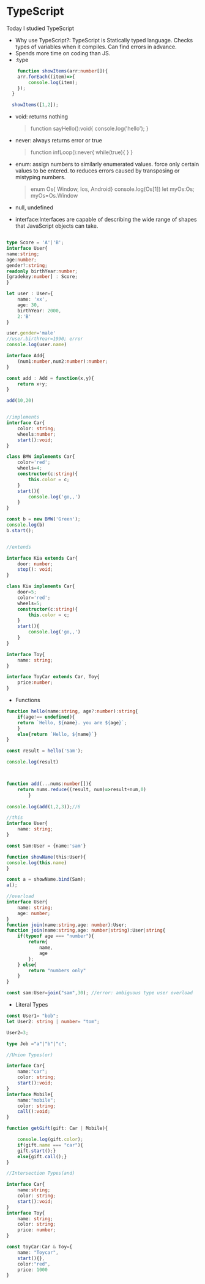 # TypeScript
 
Today I studied TypeScript 

- Why use TypeScript?: TypeScript is Statically typed language. Checks types of variables when it compiles.
Can find errors in advance.
- Spends more time on coding than JS. 
- :type
```typescript
    function showItems(arr:number[]){
    arr.forEach((item)=>{
        console.log(item);
    });
  }

  showItems([1,2]);


```

- void: returns nothing
  > function sayHello():void{
    console.log('hello');
}

- never: always returns error or true 
  > function infLoop():never{
    while(true){
    }
  }

- enum: assign numbers to similarly enumerated values. force only certain values to be entered.
to reduces errors caused by transposing or mistyping numbers.
  > enum Os{
    Window,
    Ios,
    Android}
    console.log(Os[1])
    let myOs:Os;
    myOs=Os.Window


- null, undefined


- interface:Interfaces are capable of describing the wide range of shapes that JavaScript objects can take.

```typescript

type Score = 'A'|'B';
interface User{
name:string;
age:number;
gender?:string;
readonly birthYear:number;
[gradekey:number] : Score;
}

let user : User={
    name: 'xx',
    age: 30,
    birthYear: 2000,
    2:'B'
}

user.gender='male'
//user.birthYear=1990; error
console.log(user.name)

interface Add{
    (num1:number,num2:number):number;
}

const add : Add = function(x,y){
    return x+y;
}

add(10,20)


//implements
interface Car{
    color: string;
    wheels:number;
    start():void;
}

class BMW implements Car{
    color='red';
    wheels=4;
    constructor(c:string){
        this.color = c;
    }
    start(){
        console.log('go,,')
    }
}

const b = new BMW('Green');
console.log(b)
b.start();


//extends

interface Kia extends Car{
    door: number;
    stop(): void;
}

class Kia implements Car{
    door=5;
    color='red';
    wheels=5;
    constructor(c:string){
        this.color = c;
    }
    start(){
        console.log('go,,')
    }
}

interface Toy{
    name: string;
}

interface ToyCar extends Car, Toy{
    price:number;
}

```

- Functions 
```typescript
function hello(name:string, age?:number):string{
    if(age!== undefined){
    return `Hello, ${name}. you are ${age}`;
    }
    else{return `Hello, ${name}`}
}

const result = hello('Sam');

console.log(result)



function add(...nums:number[]){
    return nums.reduce((result, num)=>result+num,0)
        }
    
console.log(add(1,2,3));//6

//this
interface User{
    name: string;
}

const Sam:User = {name:'sam'}

function showName(this:User){
console.log(this.name)
}

const a = showName.bind(Sam);
a();

//overload
interface User{
    name: string;
    age: number;
}
function join(name:string,age: number):User;
function join(name:string,age: number|string):User|string{
    if(typeof age === "number"){
        return{
            name,
            age
        };
    } else{
        return "numbers only"
    }
}

const sam:User=join("sam",30); //error: ambiguous type user overload

```

- Literal Types

``` ts
const User1= "bob";
let User2: string | number= "tom";

User2=3;

type Job ="a"|"b"|"c";

//Union Types(or)

interface Car{
    name:"car";
    color: string;
    start():void;
}
interface Mobile{
    name:"mobile";
    color: string;
    call():void;
}

function getGift(gift: Car | Mobile){

    console.log(gift.color);
    if(gift.name === "car"){
    gift.start();}
    else{gift.call();}
}

//Intersection Types(and)

interface Car{
    name:string;
    color: string;
    start():void;
}
interface Toy{
    name: string;
    color: string;
    price: number;
}

const toyCar:Car & Toy={
    name: "Toycar",
    start(){},
    color:"red",
    price: 1000
}











```

